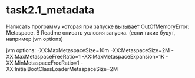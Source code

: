 # task2.1_metadata

Написать программу которая при запуске вызывает OutOfMemoryError: Metaspace. В Readme описать условия запуска. (если такие будут, например jvm options)

jvm options:
-XX:MaxMetaspaceSize=10m
-XX:MetaspaceSize=2M
-XX:MaxMetaspaceFreeRatio=1
-XX:MaxMetaspaceExpansion=1K
-XX:MinMetaspaceFreeRatio=1
-XX:InitialBootClassLoaderMetaspaceSize=2M
